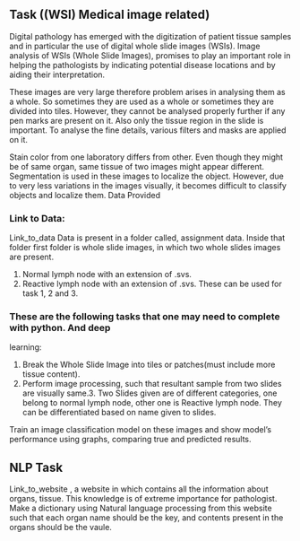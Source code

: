 ## Task ((WSI) Medical image related)
Digital pathology has emerged with the digitization of patient tissue samples and in particular
the use of digital whole slide images (WSIs). Image analysis of WSIs (Whole Slide Images),
promises to play an important role in helping the pathologists by indicating potential disease
locations and by aiding their interpretation.

These images are very large therefore problem arises in analysing them as a whole. So
sometimes they are used as a whole or sometimes they are divided into tiles. However, they
cannot be analysed properly further if any pen marks are present on it. Also only the tissue
region in the slide is important. To analyse the fine details, various filters and masks are applied
on it.

Stain color from one laboratory differs from other. Even though they might be of same organ,
same tissue of two images might appear different. Segmentation is used in these images to
localize the object. However, due to very less variations in the images visually, it becomes
difficult to classify objects and localize them.
Data Provided

### Link to Data:
Link_to_data
Data is present in a folder called, assignment data.
Inside that folder first folder is whole slide images, in which two whole slides images are
present.
1. Normal lymph node with an extension of .svs.
2. Reactive lymph node with an extension of .svs.
These can be used for task 1, 2 and 3.
### These are the following tasks that one may need to complete with python. And deep
learning:

1. Break the Whole Slide Image into tiles or patches(must include more tissue content).
2. Perform image processing, such that resultant sample from two slides are visually same.3. Two Slides given are of different categories, one belong to normal lymph node, other
one is Reactive lymph node. They can be differentiated based on name given to slides.

Train an image classification model on these images and show model’s performance
using graphs, comparing true and predicted results.

## NLP Task
Link_to_website , a website in which contains all the information about organs, tissue. This
knowledge is of extreme importance for pathologist.
Make a dictionary using Natural language processing from this website such that each organ
name should be the key, and contents present in the organs should be the vaule.